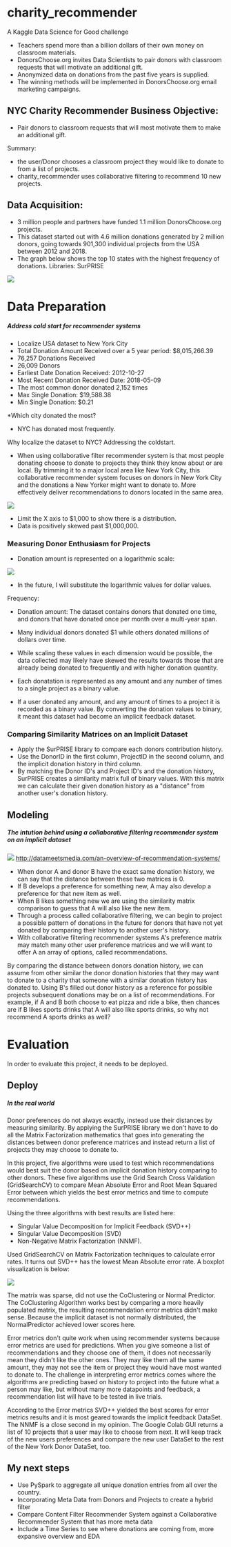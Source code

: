 # charity_recommender

A Kaggle Data Science for Good challenge
- Teachers spend more than a billion dollars of their own money on classroom materials.
- DonorsChoose.org invites Data Scientists to pair donors with classroom requests that will motivate an additional gift. 
- Anonymized data on donations from the past five years is supplied. 
- The winning methods will be implemented in DonorsChoose.org email marketing campaigns.

## NYC Charity Recommender Business Objective:
- Pair donors to classroom requests that will most motivate them to make an additional gift.

Summary: 
- the user/Donor chooses a classroom project they would like to donate to from a list of projects. 
- charity_recommender uses collaborative filtering to recommend 10 new projects.  

## Data Acquisition:
- 3 million people and partners have funded 1.1 million DonorsChoose.org projects. 
- This dataset started out with 4.6 million donations generated by 2 million donors, going towards 901,300 individual projects from the USA between 2012 and 2018. 
- The graph below shows the top 10 states with the highest frequency of donations. 
Libraries: SurPRISE

![](https://github.com/Chris-Manna/charity_recommender/blob/master/top_ten_donating_states.png)

# Data Preparation

##### Address cold start for recommender systems
- Localize USA dataset to New York City
- Total Donation Amount Received over a 5 year period: $8,015,266.39
- 76,257 Donations Received
- 26,009 Donors
- Earliest Date Donation Received: 2012-10-27
- Most Recent Donation Received Date: 2018-05-09
- The most common donor donated 2,152 times
- Max Single Donation: $19,588.38
- Min Single Donation: $0.21

*Which city donated the most?
- NYC has donated most frequently. 

Why localize the dataset to NYC? Addressing the coldstart. 
- When using collaborative filter recommender system is that most people donating choose to donate to projects they think they know about or are local. By trimming it to a major local area like New York City, this collaborative recommender system focuses on donors in New York City and the donations a New Yorker might want to donate to. More effectively deliver recommendations to donors located in the same area.

![](https://github.com/Chris-Manna/charity_recommender/blob/master/donors%20hist.png)

- Limit the X axis to $1,000 to show there is a distribution. 
- Data is positively skewed past $1,000,000.

### Measuring Donor Enthusiasm for Projects
- Donation amount is represented on a logarithmic scale:

![](https://github.com/Chris-Manna/charity_recommender/blob/master/log%20donation.png)
- In the future, I will substitute the logarithmic values for dollar values. 

Frequency: 
- Donation amount: The dataset contains donors that donated one time, and donors that have donated once per month over a multi-year span. 
- Many individual donors donated $1 while others donated millions of dollars over time. 
- While scaling these values in each dimension would be possible, the data collected may likely have skewed the results towards those that are already being donated to frequently and with higher donation quantity. 

- Each donatation is represented as any amount and any number of times to a single project as a binary value. 
- If a user donated any amount, and any amount of times to a project it is recorded as a binary value. By converting the donation values to binary, it meant this dataset had become an implicit feedback dataset. 

### Comparing Similarity Matrices on an Implicit Dataset
- Apply the SurPRISE library to compare each donors contribution history. 
- Use the DonorID in the first column, ProjectID in the second column, and the implicit donation history in third column. 
- By matching the Donor ID's and Project ID's and the donation history, SurPRISE creates a similarity matrix full of binary values. With this matrix we can calculate their given donation history as a "distance" from another user's donation history. 

## Modeling
##### The intution behind using a collaborative filtering recommender system on an implicit dataset
![](http://datameetsmedia.com/wp-content/uploads/2018/05/2ebah6c-1.png)
http://datameetsmedia.com/an-overview-of-recommendation-systems/

- When donor A and donor B have the exact same donation history, we can say that the distance between these two matrices is 0. 
- If B develops a preference for something new, A may also develop a preference for that new item as well. 
- When B likes something new we are using the similarity matrix comparison to guess that A will also like the new item. 
- Through a process called collaborative filtering, we can begin to project a possible pattern of donations in the future for donors that have not yet donated by comparing their history to another user's history. 
- With collaborative filtering recommender systems A's preference matrix may match many other user preference matrices and we will want to offer A an array of options, called recommendations. 

By comparing the distance between donors donation history, we can assume from other similar the donor donation histories that they may want to donate to a charity that someone with a similar donation history has donated to. Using B's filled out donor history as a reference for possible projects subsequent donations may be on a list of recommendations.  For example, if A and B both choose to eat pizza and ride a bike, then chances are if B likes sports drinks that A will also like sports drinks, so why not recommend A sports drinks as well? 

# Evaluation
In order to evaluate this project, it needs to be deployed. 

## Deploy
##### In the real world
Donor preferences do not always exactly, instead use their distances by measuring similarity. By applying the SurPRISE library we don't have to do all the Matrix Factorization mathematics that goes into generating the distances between donor preference matrices and instead return a list of projects they may choose to donate to. 
 
In this project, five algorithms were used to test which recommendations would best suit the donor based on implicit donation history comparing to other donors. 
These five algorithms use the Grid Search Cross Validation (GridSearchCV) to compare Mean Absolute Error and Root Mean Squared Error between which yields the best error metrics and time to compute recommendations. 

Using the three algorithms with best results are listed here: 
- Singular Value Decomposition for Implicit Feedback (SVD++)
- Singular Value Decomposition (SVD)
- Non-Negative Matrix Factorization (NNMF). 

Used GridSearchCV on Matrix Factorization techniques to calculate error rates. It turns out SVD++ has the lowest Mean Absolute error rate. A boxplot visualization is below: 

![](https://github.com/Chris-Manna/charity_recommender/blob/master/Boxplot%20MAE.png)

The matrix was sparse, did not use the CoClustering or Normal Predictor. 
The CoClustering Algorithm works best by comparing a more heavily populated matrix, the resulting recommendation error metrics didn't make sense. Because the implicit dataset is not normally distributed, the NormalPredictor achieved lower scores here.

Error metrics don't quite work when using recommender systems because error metrics are used for predictions. When you give someone a list of recommendations and they choose one of them, it does not necessarily mean they didn't like the other ones. They may like them all the same amount, they may not see the item or project they would have most wanted to donate to. The challenge in interpreting error metrics comes where the algorithms are predicting based on history to project into the future what a person may like, but without many more datapoints and feedback, a recommendation list will have to be tested in live trials. 

According to the Error metrics SVD++ yielded the best scores for error metrics results and it is most geared towards the implicit feedback DataSet. The NNMF is a close second in my opinion. The Google Colab GUI returns a list of 10 projects that a user may like to choose from next. It will keep track of the new users preferences and compare the new user DataSet to the rest of the New York Donor DataSet, too. 

## My next steps
- Use PySpark to aggregate all unique donation entries from all over the country. 
- Incorporating Meta Data from Donors and Projects to create a hybrid filter
- Compare Content Filter Recommender System against a Collaborative Recommender System that has more meta data
- Include a Time Series to see where donations are coming from, more expansive overview and EDA

